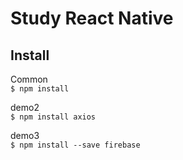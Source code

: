 # Study React Native

## Install
Common  
`$ npm install`

demo2  
`$ npm install axios`

demo3  
`$ npm install --save firebase`